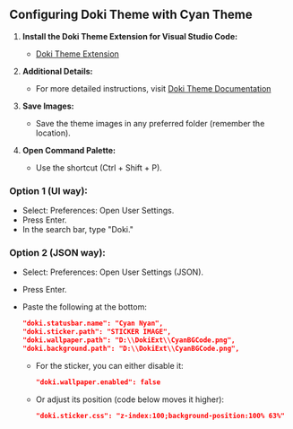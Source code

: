 ## Configuring Doki Theme with Cyan Theme

1. **Install the Doki Theme Extension for Visual Studio Code:**
   - [Doki Theme Extension](https://marketplace.visualstudio.com/items?itemName=unthrottled.doki-theme)

2. **Additional Details:**
   - For more detailed instructions, visit [Doki Theme Documentation](https://marketplace.visualstudio.com/items?itemName=unthrottled.doki-theme#custom-assets)

3. **Save Images:**
   - Save the theme images in any preferred folder (remember the location).

4. **Open Command Palette:**
   - Use the shortcut (Ctrl + Shift + P).

### Option 1 (UI way):

   - Select: Preferences: Open User Settings.
   - Press Enter.
   - In the search bar, type "Doki."

### Option 2 (JSON way):

   - Select: Preferences: Open User Settings (JSON).
   - Press Enter.
   - Paste the following at the bottom:

     ```json
     "doki.statusbar.name": "Cyan Nyan",
     "doki.sticker.path": "STICKER IMAGE",
     "doki.wallpaper.path": "D:\\DokiExt\\CyanBGCode.png",
     "doki.background.path": "D:\\DokiExt\\CyanBGCode.png",
     ```

     - For the sticker, you can either disable it:
       ```json
       "doki.wallpaper.enabled": false
       ```
     - Or adjust its position (code below moves it higher):
       ```json
       "doki.sticker.css": "z-index:100;background-position:100% 63%"
       ```
